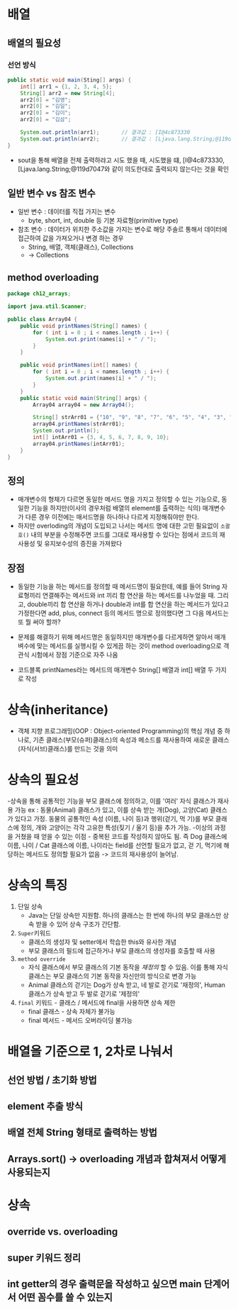 # 배열
## 배열의 필요성
### 선언 방식
```java
public static void main(Sting[] args) {
    int[] arr1 = {1, 2, 3, 4, 5};
    String[] arr2 = new String[4];
    arr2[0] = "김영";
    arr2[0] = "김일";
    arr2[0] = "김이";
    arr2[0] = "김삼";

    System.out.println(arr1);       // 결과값 : [I@4c873330
    System.out.println(arr2);       // 결과값 : [Ljava.lang.String;@119d7047
}
```

- sout을 통해 배열을 전체 출력하랴고 시도 했을 때, 시도했을 떄, [I@4c873330, [Ljava.lang.String;@119d7047와 같이
    의도한대로 출력되지 않는다는 것을 확인

## 일반 변수 vs 참조 변수
- 일반 변수 : 데이터를 직접 가지는 변수
  - byte, short, int, double 등 기본 자료형(primitive type)
- 참조 변수 : 데이터가 위치한 주소값을 가지는 변수로 해당 주솔르 통해서 데이터에 접근하여 값을 가져오거나 변경
    하는 경우
  - String, 배열, 객체(클래스), Collections
  -  -> Collections

## method overloading
```java
package ch12_arrays;

import java.util.Scanner;

public class Array04 {
    public void printNames(String[] names) {
        for ( int i = 0 ; i < names.length ; i++) {
            System.out.print(names[i] + " / ");
        }
    }

    public void printNames(int[] names) {
        for ( int i = 0 ; i < names.length ; i++) {
            System.out.print(names[i] + " / ");
        }
    }
    public static void main(String[] args) {
        Array04 array04 = new Array04();

        String[] strArr01 = {"10", "9", "8", "7", "6", "5", "4", "3", "2", "1", "0"};
        array04.printNames(strArr01);
        System.out.println();
        int[] intArr01 = {3, 4, 5, 6, 7, 8, 9, 10};
        array04.printNames(intArr01);
    }
}
```

## 정의
- 매개변수의 형채가 다르면 동일한 메서드 명을 가지고 정의할 수 있는 기능으로, 동일한 기능을 하지만(이사의 경우처럼
배열의 element를 출력하는 식의) 매개변수가 다른 경우 이전에는 매서드명을 하나하나 다르게 지정해줘야만 한다.
- 하지만 overloding의 개념이 도입되고 나서는 메서드 명에 대한 고민 필요없이 `소괄호()` 내의 부분을 수정해주면
코드를 그대로 재사용할 수 있다는 점에서 코드의 재사용성 및 유지보수성의 증진을 가져왔다

## 장점
- 동일한 기능을 하는 메서드를 정의할 때 메서드명이 필요한데, 예를 들어 String 자료형끼리 연결해주는 메서드와
  int 끼리 함 연산을 하는 메서드를 나누었을 때.
  그리고, double끼리 합 연산을 하거나 double과 int를 합 연산을 하는 메서드가 있다고 가정한다면
  add,
  plus,
  connect 등의 메서드 명으로 정의했다면 그 다음 메서드는 또 뭘 써야 할까?

- 문제를 해결하기 위해 메서드명은 동일하지만 매개변수를 다르게하면 알아서 매개벼수에 맞는 메서드를 실행시킬 수
있게끔 하는 것이 method overloading으로 객관식 시험에서 장점 기준으로 자주 나옴

- 코드블록 printNames라는 메서드의 매개변수 String[] 배열과 int[] 배열 두 가지로 작성

# 상속(inheritance)
- 객체 지향 프로그래밍(OOP : Object-oriented Programming)의 핵심 개념 중 하나로, 기존 클래스(부모(슈퍼)클래스)의
속성과 메소드를 재사용하여 새로운 클래스(자식(서브)클래스)를 만드는 것을 의미

# 상속의 필요성
-상속을 통해 공통적인 기능을 부모 클래스에 정의하고, 이를 '여러' 자식 클래스가 재사용 가능
    ex : 동물(Animal) 클래스가 있고, 이를 상속 받는 개(Dog), 고양(Cat) 클래스가 있다고 가정. 동물의 공통적인 속성 (이름, 나이 등)과 행위(걷기, 먹
    기)를 부모 클래스에 정의, 개와 고양이는 각각 고유한 특성(짖기 / 울기 등)을 추가 가능.
-이상의 과정을 거쳤을 때 얻을 수 있는 이점 - 중복된 코드를 작성하지 않아도 됨.
    즉 Dog 클래스에 이름, 나이 / Cat 클래스에 이름, 나이라는 field를 선언할 필요가 없고, 걷
    기, 먹기에 해당하는 메서드도 정의할 필요가 없음 -> 코드의 재사용성이 늘어남.

# 상속의 특징
1. 단일 상속
    - Java는 단일 상속만 지원함. 하나의 클래스는 한 번에 하나의 부모 클래스만 상속 받을 수 있어 상속 구조가 간단함.
2. `Super`키워드
    - 클래스의 생성자 및 setter에서 학습한 this와 유사한 개념
    - 부모 클래스의 필드에 접근하거나 부모 클래스의 생성자를 호출할 때 사용
3. `method override`
    - 자식 클래스에서 부모 클래스의 기본 동작을 _재정의_ 할 수 있음. 이를 통해 자식 클래스는 부모 클래스의 기본 동작을
      자신만의 방식으로 변경 가능
    - Animal 클래스의 걷기는 Dog가 상속 받고, 네 발로 걷기로 '재정의', Human 클래스가 상속 받고 두 발로 걷기로 '제정의'
4. `final` 키워드 - 클래스 / 메서드에 final을 사용하면 상속 제한
    - final 클래스 - 상속 자체가 불가능
    - final 메서드 - 메서드 오버라이딩 불가능

# 배열을 기준으로 1, 2차로 나눠서
## 선언 방법 / 초기화 방법
## element 추출 방식
## 배열 전체 String 형태로 출력하는 방법
## Arrays.sort() -> overloading 개념과 합쳐져서 어떻게 사용되는지

# 상속
## override vs. overloading
## super 키워드 정리
## int getter의 경우 출력문을 작성하고 싶으면 main 단계어서 어떤 꼼수를 쓸 수 있는지